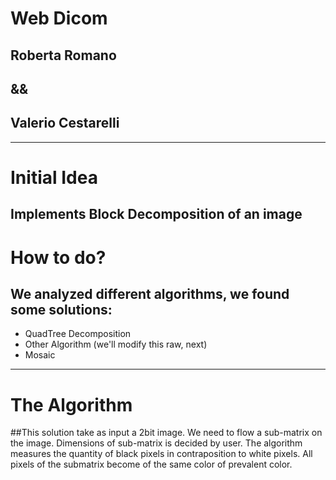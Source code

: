  # Web Dicom
 ##   Roberta Romano
 ##         &&
 ##  Valerio Cestarelli
 
 - - -
 
 # Initial Idea
 
 ## Implements Block Decomposition of an image
 
 # How to do?
 
 ## We analyzed different algorithms, we found some solutions:
 * QuadTree Decomposition
 * Other Algorithm (we'll modify this raw, next)
 * Mosaic
 

- - -

 # The Algorithm
 
 ##This solution take as input a 2bit image.
 We need to flow a sub-matrix on the image.
 Dimensions of sub-matrix is decided by user.
 The algorithm measures the quantity of black pixels in contraposition to white pixels.
 All pixels of the submatrix become of the same color of prevalent color.
 
 
 
